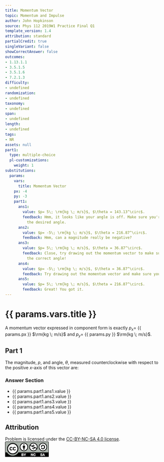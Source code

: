 ```yaml
---
title: Momentum Vector
topic: Momentum and Impulse
author: John Hopkinson
source: Phys 112 2019W1 Practice Final Q1
template_version: 1.4
attribution: standard
partialCredit: true
singleVariant: false
showCorrectAnswer: false
outcomes:
- 1.13.1.1
- 3.5.1.5
- 3.5.1.6
- 7.2.1.3
difficulty:
- undefined
randomization:
- undefined
taxonomy:
- undefined
span:
- undefined
length:
- undefined
tags:
- NR
assets: null
part1:
  type: multiple-choice
  pl-customizations:
    weight: 1
substitutions:
  params:
    vars:
      title: Momentum Vector
    px: -4
    py: -3
    part1:
      ans1:
        value: $p= 5\; \rm{kg \; m/s}$, $\theta = 143.13^\circ$.
        feedback: Hmm, it looks like your angle is off. Make sure you're calculating
          the desired angle.
      ans2:
        value: $p= -5\; \rm{kg \; m/s}$, $\theta = 216.87^\circ$.
        feedback: Hmm, can a magnitude really be negative?
      ans3:
        value: $p= 5\; \rm{kg \; m/s}$, $\theta = 36.87^\circ$.
        feedback: Close, try drawing out the momentum vector to make sure you have
          the correct angle!
      ans4:
        value: $p= -5\; \rm{kg \; m/s}$, $\theta = 36.87^\circ$.
        feedback: Try drawing out the momentum vector and make sure your answers match!
      ans5:
        value: $p= 5\; \rm{kg \; m/s}$, $\theta = 216.87^\circ$.
        feedback: Great! You got it.
---
```

# {{ params.vars.title }}
A momentum vector expressed in component form is exactly $p_x =$ {{ params.px }} $\rm{kg \; m/s}$ and $p_y =$ {{ params.py }} $\rm{kg \; m/s}$.

## Part 1

The magnitude, $p$, and angle, $\theta$, measured counterclockwise with respect to the positive $x$-axis of this vector are:

### Answer Section

- {{ params.part1.ans1.value }}
- {{ params.part1.ans2.value }}
- {{ params.part1.ans3.value }}
- {{ params.part1.ans4.value }}
- {{ params.part1.ans5.value }}

## Attribution

Problem is licensed under the [CC-BY-NC-SA 4.0 license](https://creativecommons.org/licenses/by-nc-sa/4.0/).<br> ![The Creative Commons 4.0 license requiring attribution-BY, non-commercial-NC, and share-alike-SA license.](https://raw.githubusercontent.com/firasm/bits/master/by-nc-sa.png)